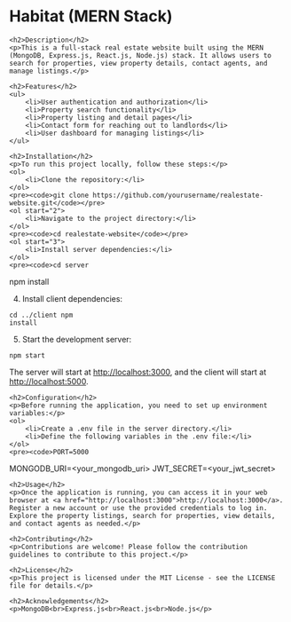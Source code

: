<!DOCTYPE html>
<html lang="en">

<head>
    <meta charset="UTF-8">
    <meta name="viewport" content="width=device-width, initial-scale=1.0">
    <title>Habitat (MERN Stack)</title>
</head>

<body>
    <h1>Habitat (MERN Stack)</h1>

    <h2>Description</h2>
    <p>This is a full-stack real estate website built using the MERN (MongoDB, Express.js, React.js, Node.js) stack. It allows users to search for properties, view property details, contact agents, and manage listings.</p>

    <h2>Features</h2>
    <ul>
        <li>User authentication and authorization</li>
        <li>Property search functionality</li>
        <li>Property listing and detail pages</li>
        <li>Contact form for reaching out to landlords</li>
        <li>User dashboard for managing listings</li>
    </ul>

    <h2>Installation</h2>
    <p>To run this project locally, follow these steps:</p>
    <ol>
        <li>Clone the repository:</li>
    </ol>
    <pre><code>git clone https://github.com/yourusername/realestate-website.git</code></pre>
    <ol start="2">
        <li>Navigate to the project directory:</li>
    </ol>
    <pre><code>cd realestate-website</code></pre>
    <ol start="3">
        <li>Install server dependencies:</li>
    </ol>
    <pre><code>cd server
npm install</code></pre>
    <ol start="4">
        <li>Install client dependencies:</li>
    </ol>
    <pre><code>cd ../client
npm install</code></pre>
    <ol start="5">
        <li>Start the development server:</li>
    </ol>
    <pre><code>npm start</code></pre>
    <p>The server will start at <a href="http://localhost:3000">http://localhost:3000</a>, and the client will start at <a href="http://localhost:5000">http://localhost:5000</a>.</p>

    <h2>Configuration</h2>
    <p>Before running the application, you need to set up environment variables:</p>
    <ol>
        <li>Create a .env file in the server directory.</li>
        <li>Define the following variables in the .env file:</li>
    </ol>
    <pre><code>PORT=5000
MONGODB_URI=&lt;your_mongodb_uri&gt;
JWT_SECRET=&lt;your_jwt_secret&gt;</code></pre>

    <h2>Usage</h2>
    <p>Once the application is running, you can access it in your web browser at <a href="http://localhost:3000">http://localhost:3000</a>. Register a new account or use the provided credentials to log in. Explore the property listings, search for properties, view details, and contact agents as needed.</p>

    <h2>Contributing</h2>
    <p>Contributions are welcome! Please follow the contribution guidelines to contribute to this project.</p>

    <h2>License</h2>
    <p>This project is licensed under the MIT License - see the LICENSE file for details.</p>

    <h2>Acknowledgements</h2>
    <p>MongoDB<br>Express.js<br>React.js<br>Node.js</p>
</body>

</html>
